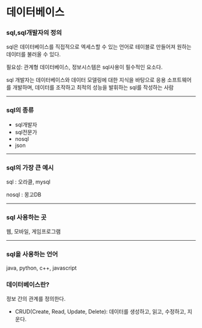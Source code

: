 # 데이터베이스

### sql,sql개발자의 정의 
sql은 데이터베이스를 직접적으로 엑세스할 수 있는 언어로 
테이블로 만들어져 원하는 데이터를 불러올 수 있다.

필요성: 관계형 데이터베이스, 정보시스템은 sql사용이 필수적인 요소다.

sql 개발자는 데이터베이스와 데이터 모델링에 대한 지식을 바탕으로 응용 소프트웨어를 개발하며, 데이터를 조작하고 최적의 성능을 발휘하는 sql를 작성하는 사람

---

### sql의 종류
- sql개발자
- sql전문가
- nosql
- json

---

### sql의 가장 큰 예시
sql : 오라클, mysql

nosql : 몽고DB

---

### sql 사용하는 곳

웹, 모바일, 게임프로그램

---

### sql을 사용하는 언어

java, python, c++, javascript

### 데이터베이스란?
정보 간의 관계를 정의한다.

* CRUD(Create, Read, Update, Delete): 데이터를 생성하고, 읽고, 수정하고, 지운다.
